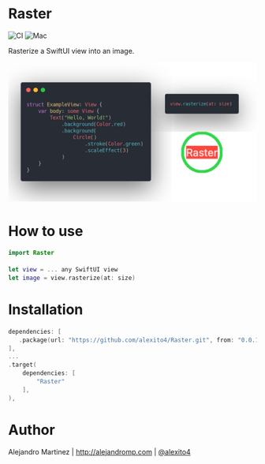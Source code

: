 # Raster

![CI](https://github.com/alexito4/Raster/workflows/CI/badge.svg)
![Mac](https://img.shields.io/badge/platforms-mac-brightgreen.svg?style=flat)

Rasterize a SwiftUI view into an image.

![testExample.1](image.png)

# How to use

```swift
import Raster

let view = ... any SwiftUI view
let image = view.rasterize(at: size)
```

# Installation

```swift
dependencies: [
   .package(url: "https://github.com/alexito4/Raster.git", from: "0.0.1")
],
...
.target(
    dependencies: [
        "Raster"
    ],
),
```

# Author

Alejandro Martinez | http://alejandromp.com | [@alexito4](https://twitter.com/alexito4)
